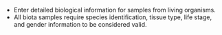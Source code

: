 - Enter detailed biological information for samples from living organisms. 
- All biota samples require species identification, tissue type, life stage, and
  gender information to be considered valid.
